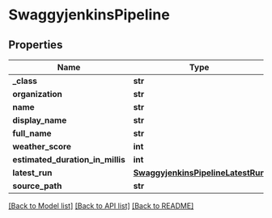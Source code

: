 # SwaggyjenkinsPipeline

## Properties
Name | Type | Description | Notes
------------ | ------------- | ------------- | -------------
**_class** | **str** |  | [optional] 
**organization** | **str** |  | [optional] 
**name** | **str** |  | [optional] 
**display_name** | **str** |  | [optional] 
**full_name** | **str** |  | [optional] 
**weather_score** | **int** |  | [optional] 
**estimated_duration_in_millis** | **int** |  | [optional] 
**latest_run** | [**SwaggyjenkinsPipelineLatestRun**](SwaggyjenkinsPipelineLatestRun.md) |  | [optional] 
**source_path** | **str** |  | [optional] 

[[Back to Model list]](../README.md#documentation-for-models) [[Back to API list]](../README.md#documentation-for-api-endpoints) [[Back to README]](../README.md)


